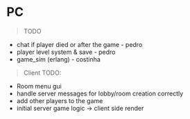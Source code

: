 # PC

> TODO
- chat if player died or after the game - pedro
- player level system & save - pedro
- game_sim (erlang) - costinha

> Client TODO:
- Room menu gui
- handle server messages for lobby/room creation correctly
- add other players to the game
- initial server game logic -> client side render 
